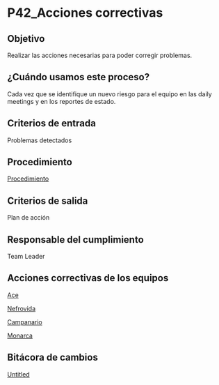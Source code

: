 # P42_Acciones correctivas

## **Objetivo**

Realizar las acciones necesarias para poder corregir problemas.

## ¿Cuándo usamos este proceso?

Cada vez que se identifique un nuevo riesgo para el equipo en las daily meetings y en los reportes de estado.

## **Criterios de entrada**

Problemas detectados 

## Procedimiento

[Procedimiento](P42_Acciones%20correctivas%2093b37b250e7e4fb2ba4d05f44e294d75/Procedimiento%204188c3f2d866486f9a11e0d2268401da.csv)

## Criterios de salida

Plan de acción

## Responsable del cumplimiento

Team Leader

## Acciones correctivas de los equipos

[Ace](https://drive.google.com/drive/folders/1-K0nkWe027-H7NCr2e8Vn3yYcee-VvvW)

[Nefrovida](https://drive.google.com/drive/folders/1vx6zDmnXintzJYhs6acwsQB-Zl6GuA7L?usp=sharing)

[Campanario](https://drive.google.com/drive/folders/1Fq56R3O9lTRT5VMoZug0YobLTrhiJGgk?usp=sharing)

[Monarca](https://drive.google.com/drive/folders/1YJ-0Al6egf9G8MXKyy-pMJ2_cpwWHdkv?usp=sharing)

## Bitácora de cambios

[Untitled](P42_Acciones%20correctivas%2093b37b250e7e4fb2ba4d05f44e294d75/Untitled%20Database%20bf6169c508454737b3a319675f04d281.csv)